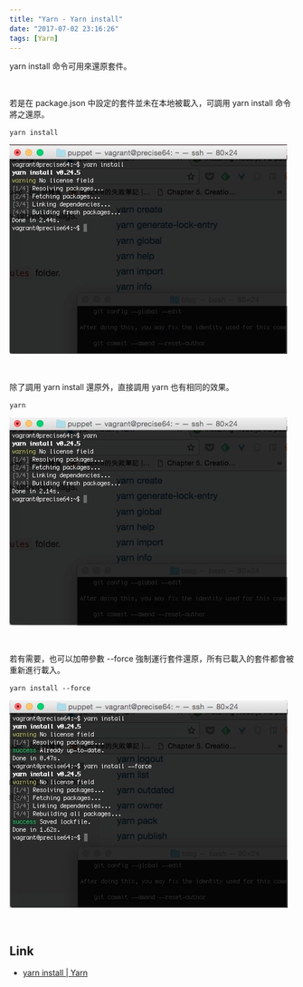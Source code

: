 ```yaml
---
title: "Yarn - Yarn install"
date: "2017-07-02 23:16:26"
tags: [Yarn]
---
```



yarn install 命令可用來還原套件。  

<!-- More -->

<br/>


若是在 package.json 中設定的套件並未在本地被載入，可調用 yarn install 命令將之還原。   

    yarn install

![1.png](1.png)

<br/>



除了調用 yarn install 還原外，直接調用 yarn 也有相同的效果。  

    yarn

![2.png](2.png)

<br/>



若有需要，也可以加帶參數 --force 強制運行套件還原，所有已載入的套件都會被重新進行載入。    

    yarn install --force

![3.png](3.png)

<br/>


Link
----
* [yarn install | Yarn](https://yarnpkg.com/en/docs/cli/install)
